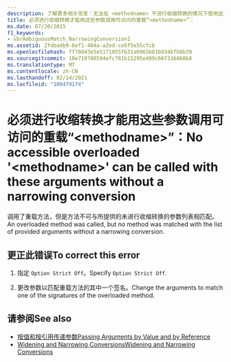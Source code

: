 ```yaml
---
description: 了解更多相关信息：无法在 <methodname> 不进行收缩转换的情况下使用这些参数调用可访问的重载 ""
title: 必须进行收缩转换才能用这些参数调用可访问的重载“<methodname>”：
ms.date: 07/20/2015
f1_keywords:
- vbrAmbiguousMatch_NarrowingConversion1
ms.assetid: 2fdbadb9-8ef1-404a-a2ed-ce5f5e55cfcb
ms.openlocfilehash: ff70d43e5e5171055f631a6965b81b934bfb0b39
ms.sourcegitcommit: 10e719780594efc781b15295e499c66f316068b8
ms.translationtype: MT
ms.contentlocale: zh-CN
ms.lasthandoff: 02/14/2021
ms.locfileid: "100479174"
---
```

# <a name="no-accessible-overloaded-methodname-can-be-called-with-these-arguments-without-a-narrowing-conversion"></a><span data-ttu-id="a80b8-103">必须进行收缩转换才能用这些参数调用可访问的重载“\<methodname>”：</span><span class="sxs-lookup"><span data-stu-id="a80b8-103">No accessible overloaded '\<methodname>' can be called with these arguments without a narrowing conversion</span></span>

<span data-ttu-id="a80b8-104">调用了重载方法，但是方法不可与所提供的未进行收缩转换的参数列表相匹配。</span><span class="sxs-lookup"><span data-stu-id="a80b8-104">An overloaded method was called, but no method was matched with the list of provided arguments without a narrowing conversion.</span></span>  
  
## <a name="to-correct-this-error"></a><span data-ttu-id="a80b8-105">更正此错误</span><span class="sxs-lookup"><span data-stu-id="a80b8-105">To correct this error</span></span>  
  
1. <span data-ttu-id="a80b8-106">指定 `Option Strict Off`。</span><span class="sxs-lookup"><span data-stu-id="a80b8-106">Specify `Option Strict Off`.</span></span>  
  
2. <span data-ttu-id="a80b8-107">更改参数以匹配重载方法的其中一个签名。</span><span class="sxs-lookup"><span data-stu-id="a80b8-107">Change the arguments to match one of the signatures of the overloaded method.</span></span>  
  
## <a name="see-also"></a><span data-ttu-id="a80b8-108">请参阅</span><span class="sxs-lookup"><span data-stu-id="a80b8-108">See also</span></span>

- [<span data-ttu-id="a80b8-109">按值和按引用传递参数</span><span class="sxs-lookup"><span data-stu-id="a80b8-109">Passing Arguments by Value and by Reference</span></span>](../programming-guide/language-features/procedures/passing-arguments-by-value-and-by-reference.md)
- [<span data-ttu-id="a80b8-110">Widening and Narrowing Conversions</span><span class="sxs-lookup"><span data-stu-id="a80b8-110">Widening and Narrowing Conversions</span></span>](../programming-guide/language-features/data-types/widening-and-narrowing-conversions.md)

